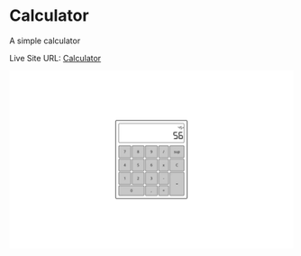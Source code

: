 # Calculator

A simple calculator

Live Site URL: [Calculator](https://julabina.github.io/Calculator)

![](screenshot.webp)